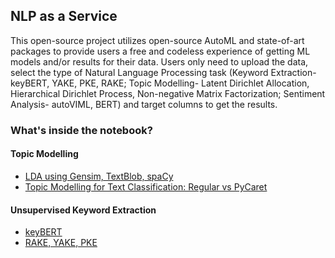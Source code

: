 ## NLP as a Service

This open-source project utilizes open-source AutoML and state-of-art packages to provide users a free and codeless experience of getting ML models and/or results for their data. Users only need to upload the data, select the type of Natural Language Processing task (Keyword Extraction- keyBERT, YAKE, PKE, RAKE; Topic Modelling- Latent Dirichlet Allocation, Hierarchical Dirichlet Process, Non-negative Matrix Factorization; Sentiment Analysis- autoVIML, BERT) and target columns to get the results.

### What's inside the notebook?

#### Topic Modelling

- [LDA using Gensim, TextBlob, spaCy](https://nbviewer.jupyter.org/github/SumaiaParveen/Natural-Language-Processing/blob/main/Topic%20Modelling/topic-modelling-pyldavis-textblob-gensim.ipynb)
- [Topic Modelling for Text Classification: Regular vs PyCaret](https://nbviewer.jupyter.org/github/SumaiaParveen/Natural-Language-Processing/blob/main/Topic%20Modelling/topic-modelling-for-text-classification.ipynb)

#### Unsupervised Keyword Extraction

- [keyBERT](https://github.com/SumaiaParveen/Natural-Language-Processing/blob/main/Unsupervised%20Keyword%20Extraction/keyBERT_Keyword_Extraction.ipynb)
- [RAKE, YAKE, PKE](https://github.com/SumaiaParveen/Natural-Language-Processing/blob/main/Unsupervised%20Keyword%20Extraction/pke_rake_yake_Keyword_Extraction.ipynb)
